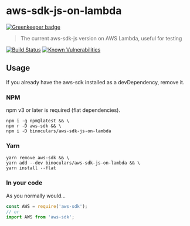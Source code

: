 # aws-sdk-js-on-lambda

[![Greenkeeper badge](https://badges.greenkeeper.io/binoculars/aws-sdk-js-on-lambda.svg)](https://greenkeeper.io/)
> The current aws-sdk-js version on AWS Lambda, useful for testing

[![Build Status](https://travis-ci.org/binoculars/aws-sdk-js-on-lambda.svg?branch=master)](https://travis-ci.org/binoculars/aws-sdk-js-on-lambda)
[![Known Vulnerabilities](https://snyk.io/test/github/binoculars/aws-sdk-js-on-lambda/badge.svg)](https://snyk.io/test/github/binoculars/aws-sdk-js-on-lambda)

## Usage
If you already have the aws-sdk installed as a devDependency, remove it.

### NPM
npm v3 or later is required (flat dependencies).

```shell
npm i -g npm@latest && \
npm r -D aws-sdk && \
npm i -D binoculars/aws-sdk-js-on-lambda
```

### Yarn
```shell
yarn remove aws-sdk && \
yarn add --dev binoculars/aws-sdk-js-on-lambda && \
yarn install --flat
```

### In your code
As you normally would...

```js
const AWS = require('aws-sdk');
// or
import AWS from 'aws-sdk';
````
